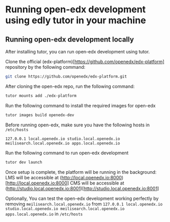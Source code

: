 # Running open-edx development using edly tutor in your machine

## Running open-edx development locally
After installing tutor, you can run open-edx development using tutor.

Clone the official (edx-platform)[https://github.com/openedx/edx-platform] repository by the following command:
```bash
git clone https://github.com/openedx/edx-platform.git
```

After cloning the open-edx repo, run the following command:
```bash
tutor mounts add ./edx-platform
```

Run the following command to install the required images for open-edx
```bash
tutor images build openedx-dev
```

Before running open-edx, make sure you have the following hosts in ```/etc/hosts```
```
127.0.0.1 local.openedx.io studio.local.openedx.io meilisearch.local.openedx.io apps.local.openedx.io
```

Run the following command to run open-edx development
```bash
tutor dev launch
```

Once setup is complete, the platform will be running in the background:
LMS will be accessible at (http://local.openedx.io:8000)[http://local.openedx.io:8000]
CMS will be accessible at (http://studio.local.openedx.io:8001)[http://studio.local.openedx.io:8001]

Optionally, You can test the open-edx development working perfectly by removing ```meilisearch.local.openedx.io``` from ```127.0.0.1 local.openedx.io studio.local.openedx.io meilisearch.local.openedx.io apps.local.openedx.io``` in ```/etc/hosts```
